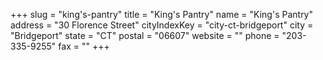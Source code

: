 +++
slug = "king's-pantry"
title = "King's Pantry"
name = "King's Pantry"
address = "30 Florence Street"
cityIndexKey = "city-ct-bridgeport"
city = "Bridgeport"
state = "CT"
postal = "06607"
website = ""
phone = "203-335-9255"
fax = ""
+++
